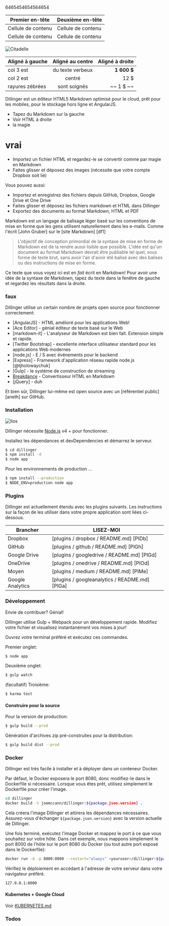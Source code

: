 

6465454654564654

Premier en-tête | Deuxième en-tête
--- | ---
Cellule de contenu | Cellule de contenu
Cellule de contenu | Cellule de contenu

![Citadelle](https://vignette.wikia.nocookie.net/masseffect/images/d/d7/MassEffect2Citadel.jpg/revision/latest?cb=20100721191415)

Aligné à gauche | Aligné au centre | Aligné à droite
:-- | :-: | --:
col 3 est | du texte verbeux | **1 600 $**
col 2 est | centré | 12 $
rayures zébrées | sont soignés | ~~ 1 $ ~~

Dillinger est un éditeur HTML5 Markdown optimisé pour le cloud, prêt pour les mobiles, pour le stockage hors ligne et AngularJS.

- Tapez du Markdown sur la gauche
- Voir HTML à droite
- la magie

# vrai

- Importez un fichier HTML et regardez-le se convertir comme par magie en Markdown
- Faites glisser et déposez des images (nécessite que votre compte Dropbox soit lié)

Vous pouvez aussi:

- Importez et enregistrez des fichiers depuis GitHub, Dropbox, Google Drive et One Drive
- Faites glisser et déposez les fichiers markdown et HTML dans Dillinger
- Exportez des documents au format Markdown, HTML et PDF

Markdown est un langage de balisage léger basé sur les conventions de mise en forme que les gens utilisent naturellement dans les e-mails. Comme l'écrit [John Gruber] sur le [site Markdown] [df1]

> L'objectif de conception primordial de la syntaxe de mise en forme de Markdown est de la rendre aussi lisible que possible. L'idée est qu'un document au format Markdown devrait être publiable tel quel, sous forme de texte brut, sans avoir l'air d'avoir été balisé avec des balises ou des instructions de mise en forme.

Ce texte que vous voyez ici est en *fait* écrit en Markdown! Pour avoir une idée de la syntaxe de Markdown, tapez du texte dans la fenêtre de gauche et regardez les résultats dans la droite.

### faux

Dillinger utilise un certain nombre de projets open source pour fonctionner correctement:

- [AngularJS] - HTML amélioré pour les applications Web!
- [Ace Editor] - génial éditeur de texte basé sur le Web
- [markdown-it] - L'analyseur de Markdown est bien fait. Extension simple et rapide.
- [Twitter Bootstrap] - excellente interface utilisateur standard pour les applications Web modernes
- [node.js] - E / S avec événements pour le backend
- [Express] - Framework d'application réseau rapide node.js [@tjholowaychuk]
- [Gulp] - le système de construction de streaming
- [Breakdance](https://github.com/IlyaPapelishvili/T-test) - Convertisseur HTML en Markdown
- [jQuery] - duh

Et bien sûr, Dillinger lui-même est open source avec un [référentiel public] [aneth] sur GitHub.

### Installation

![Ilos](https://lh3.googleusercontent.com/proxy/DDV8a7sLIWurhJtW8Ego9bq-JlwpfFFoR0tkLJQKKYXEXoWHB6ZUP5jGKD2VcYt3z1QVsgcn6L3GoU1ns8m9fvi3U51GzddA70ZUMHgzHvjl4-i7YOJY9cShBPrfjUhMQhxaJ97WFBp612XmjMXVGypfGkiBarN4PWxhiHkiYYNW7HGbtTpOcyt9GQ4Q23C2noxLTWFXZMcQZhRpQA_qzu2n6_H6CPViBnhSHpEl4JZAPaGCSJqgZg)

Dillinger nécessite [Node.js](https://nodejs.org/) v4 + pour fonctionner.

Installez les dépendances et devDependencies et démarrez le serveur.

```sh
$ cd dillinger
$ npm install -d
$ node app
```

Pour les environnements de production ...

```sh
$ npm install --production
$ NODE_ENV=production node app
```

### Plugins

Dillinger est actuellement étendu avec les plugins suivants. Les instructions sur la façon de les utiliser dans votre propre application sont liées ci-dessous.

Brancher | LISEZ-MOI
--- | ---
Dropbox | [plugins / dropbox / README.md] [PlDb]
GitHub | [plugins / github / README.md] [PlGh]
Google Drive | [plugins / googledrive / README.md] [PlGd]
OneDrive | [plugins / onedrive / README.md] [PlOd]
Moyen | [plugins / medium / README.md] [PlMe]
Google Analytics | [plugins / googleanalytics / README.md] [PlGa]

### Développement

Envie de contribuer? Génial!

Dillinger utilise Gulp + Webpack pour un développement rapide. Modifiez votre fichier et visualisez instantanément vos mises à jour!

Ouvrez votre terminal préféré et exécutez ces commandes.

Premier onglet:

```sh
$ node app
```

Deuxième onglet:

```sh
$ gulp watch
```

(facultatif) Troisième:

```sh
$ karma test
```

#### Construire pour la source

Pour la version de production:

```sh
$ gulp build --prod
```

Génération d'archives zip pré-construites pour la distribution:

```sh
$ gulp build dist --prod
```

### Docker

Dillinger est très facile à installer et à déployer dans un conteneur Docker.

Par défaut, le Docker exposera le port 8080, donc modifiez-le dans le Dockerfile si nécessaire. Lorsque vous êtes prêt, utilisez simplement le Dockerfile pour créer l'image.

```sh
cd dillinger
docker build -t joemccann/dillinger:${package.json.version} .
```

Cela créera l'image Dillinger et attirera les dépendances nécessaires. Assurez-vous d'échanger `${package.json.version}` avec la version actuelle de Dillinger.

Une fois terminé, exécutez l'image Docker et mappez le port à ce que vous souhaitez sur votre hôte. Dans cet exemple, nous mappons simplement le port 8000 de l'hôte sur le port 8080 du Docker (ou tout autre port exposé dans le Dockerfile):

```sh
docker run -d -p 8000:8080 --restart="always" <youruser>/dillinger:${package.json.version}
```

Vérifiez le déploiement en accédant à l'adresse de votre serveur dans votre navigateur préféré.

```sh
127.0.0.1:8000
```

#### Kubernetes + Google Cloud

Voir [KUBERNETES.md](https://github.com/joemccann/dillinger/blob/master/KUBERNETES.md)

### Todos
